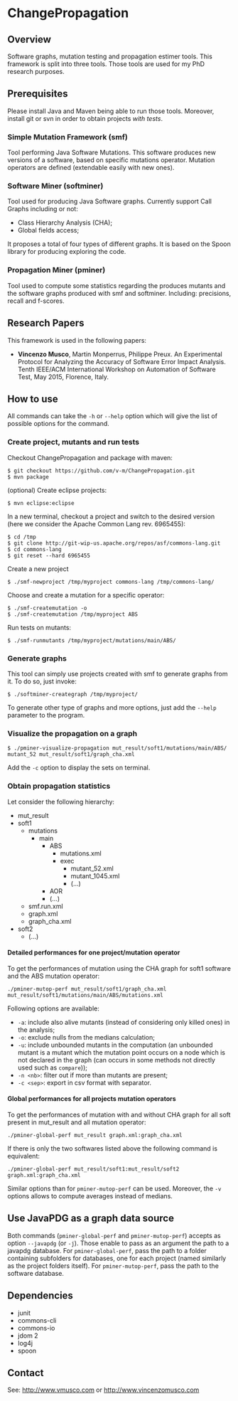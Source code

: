 # ChangePropagation

## Overview
Software graphs, mutation testing and propagation estimer tools.
This framework is split into three tools.
Those tools are used for my PhD research purposes.

## Prerequisites

Please install Java and Maven being able to run those tools.
Moreover, install git or svn in order to obtain projects *with tests*.

### Simple Mutation Framework (smf)
Tool performing Java Software Mutations. This software produces new versions of a software, based on specific mutations operator.
Mutation operators are defined (extendable easily with new ones).

### Software Miner (softminer)
Tool used for producing Java Software graphs. Currently support Call Graphs including or not:
- Class Hierarchy Analysis (CHA);
- Global fields access;

It proposes a total of four types of different graphs. It is based on the Spoon library for producing exploring the code.

### Propagation Miner (pminer)

Tool used to compute some statistics regarding the produces mutants and the software graphs produced with smf and softminer.
Including: precisions, recall and f-scores.

## Research Papers

This framework is used in the following papers:

- __Vincenzo Musco__, Martin Monperrus, Philippe Preux. An Experimental Protocol for Analyzing the Accuracy of Software Error Impact Analysis. Tenth IEEE/ACM International Workshop on Automation of Software Test, May 2015, Florence, Italy.

## How to use

All commands can take the ``-h`` or ``--help`` option which will give the list of possible options for the command.

### Create project, mutants and run tests

Checkout ChangePropagation and package with maven:

```
$ git checkout https://github.com/v-m/ChangePropagation.git
$ mvn package
```

(optional) Create eclipse projects:

```
$ mvn eclipse:eclipse
```

In a new terminal, checkout a project and switch to the desired version (here we consider the Apache Common Lang rev. 6965455):

```
$ cd /tmp
$ git clone http://git-wip-us.apache.org/repos/asf/commons-lang.git
$ cd commons-lang
$ git reset --hard 6965455
```

Create a new project

```
$ ./smf-newproject /tmp/myproject commons-lang /tmp/commons-lang/
```

Choose and create a mutation for a specific operator:

```
$ ./smf-createmutation -o
$ ./smf-createmutation /tmp/myproject ABS
```

Run tests on mutants:

```
$ ./smf-runmutants /tmp/myproject/mutations/main/ABS/
```

### Generate graphs

This tool can simply use projects created with smf to generate graphs from it. To do so, just invoke:

```
$ ./softminer-creategraph /tmp/myproject/
```

To generate other type of graphs and more options, just add the ``--help`` parameter to the program.

### Visualize the propagation on a graph

```
$ ./pminer-visualize-propagation mut_result/soft1/mutations/main/ABS/ mutant_52 mut_result/soft1/graph_cha.xml
```

Add the ``-c`` option to display the sets on terminal.

### Obtain propagation statistics

Let consider the following hierarchy:

- mut_result
 - soft1
   - mutations
     - main
        - ABS
          - mutations.xml
          - exec
            - mutant_52.xml
            - mutant_1045.xml
            - (...)
        - AOR
        - (...)
   - smf.run.xml
   - graph.xml
   - graph_cha.xml
 - soft2
   - (...)

#### Detailed performances for one project/mutation operator

To get the performances of mutation using the CHA graph for soft1 software and the ABS mutation operator:

```
./pminer-mutop-perf mut_result/soft1/graph_cha.xml mut_result/soft1/mutations/main/ABS/mutations.xml
```

Following options are available:

- ``-a``: include also alive mutants (instead of considering only killed ones) in the analysis;
- ``-o``: exclude nulls from the medians calculation;
- ``-u``: include unbounded mutants in the computation (an unbounded mutant is a mutant which the mutation point occurs on a node which is not declared in the graph (can occurs in some methods not directly used such as ``compare``));
- ``-n <nb>``: filter out if more than <nb> mutants are present;
- ``-c <sep>``: export in csv format with <sep> separator.

#### Global performances for all projects mutation operators

To get the performances of mutation with and without CHA graph for all soft present in mut_result and all mutation operator:

```
./pminer-global-perf mut_result graph.xml:graph_cha.xml
```

If there is only the two softwares listed above the following command is equivalent:

```
./pminer-global-perf mut_result/soft1:mut_result/soft2 graph.xml:graph_cha.xml
```

Similar options than for ``pminer-mutop-perf`` can be used. Moreover, the ``-v`` options allows to compute averages instead of medians.

## Use JavaPDG as a graph data source

Both commands (``pminer-global-perf`` and ``pminer-mutop-perf``) accepts as option ``--javapdg`` (or ``-j``). Those enable to pass as an argument the path to a javapdg database. For ``pminer-global-perf``, pass the path to a folder containing subfolders for databases, one for each project (named similarly as the project folders itself). For ``pminer-mutop-perf``, pass the path to the software database.

## Dependencies

 - junit
 - commons-cli
 - commons-io
 - jdom 2
 - log4j
 - spoon


## Contact

See: http://www.vmusco.com or http://www.vincenzomusco.com
